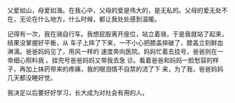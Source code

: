 父爱如山，母爱如海。在我心中，父母的爱是伟大的，是无私的。父母的爱无处不在，无论在什么地方，什么时候，都让我处处感到温暖。

记得有一次，我在骑自行车。我想屁股离开座位，站立着骑，于是我就站了起来，结果没掌握好平衡，从
车子上摔了下来，一不小心把膝盖摔破了，膝盖立刻鲜血淋漓。爸爸妈妈见了，用风一样的
速度奔向医院。妈妈忙着去挂号，爸爸则在一帝细心照料我 。挂完号爸爸妈妈又带我去急
诊。看着爸爸和妈妈一脸愁容的样子，再加上抹药带来的疼痛，我的眼泪情不自禁的流了下
来，为了我，爸爸妈妈几天都没睡好觉。

我决定以后要好好学习，长大成为对社会有用的人。

